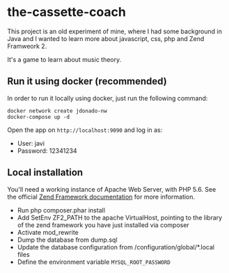 # the-cassette-coach

This project is an old experiment of mine, where I had some background in Java and I wanted to learn more about javascript, css, php and Zend Framweork 2.

It's a game to learn about music theory.

## Run it using docker (recommended)

In order to run it locally using docker, just run the following command:

```
docker network create jdonado-nw
docker-compose up -d
```

Open the app on `http://localhost:9090` and log in as:

- User: javi
- Password: 12341234

## Local installation

You'll need a working instance of Apache Web Server, with PHP 5.6. See the official [Zend Framework documentation](https://framework.zend.com/manual/2.4/en/user-guide/skeleton-application.html) for more information. 

- Run php composer.phar install
- Add SetEnv ZF2_PATH to the apache VirtualHost, pointing to the library of the zend framework you have just installed via composer
- Activate mod_rewrite
- Dump the database from dump.sql
- Update the database configuration from /configuration/global/*.local files
- Define the environment variable `MYSQL_ROOT_PASSWORD` 

